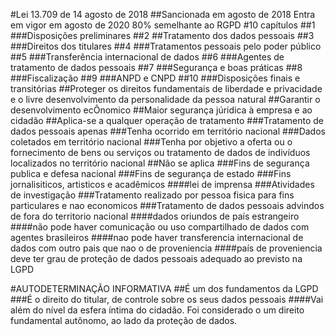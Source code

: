 #Lei 13.709 de 14 agosto de 2018
    ##Sancionada em agosto de 2018
    Entra em vigor em agosto de 2020
    80% semelhante ao RGPD
#10 capítulos
    ##1
        ###Disposições preliminares
    ##2
        ##Tratamento dos dados pessoais
    ##3
        ###Direitos dos titulares
    ##4
        ###Tratamentos pessoais pelo poder público
    ##5
        ###Transferência internacional de dados
    ##6
        ###Agentes de tratamento de dados pessoais
    ##7
        ###Segurança e boas práticas
    ##8
        ###Fiscalização
    ##9
        ###ANPD e CNPD
    ##10
        ###Disposições finais e transitórias
##Proteger os direitos fundamentais de liberdade e privacidade e o livre desenvolvimento da personalidade da pessoa natural
##Garantir o desenvolvimento ecÔnomico
##Maior segurança júridica à empresa e ao cidadão
##Aplica-se a qualquer operação de tratamento
    ###Tratamento de dados pessoais apenas
    ###Tenha ocorrido em território nacional
    ###Dados coletados em território nacional
    ###Tenha por objetivo a oferta ou o fornecimento de bens ou serviços ou tratamento de dados de indivíduos localizados no território nacional
##Não se aplica 
    ###Fins de segurança publica e defesa nacional
    ###Fins de segurança de estado
    ###Fins jornalisiticos, artisticos e acadêmicos
        ####lei de imprensa
    ###Atividades de investigação
    ###Tratamento realizado por pessoa fisica para fins particulares e nao economicos
    ###Tratamento de dados pessoais advindos de fora do territorio nacional
        ####dados oriundos de país estrangeiro
        ####não pode haver comunicação ou uso compartilhado de dados com agentes brasileiros
        ####nao pode haver transferencia internacional de dados com outro pais que nao o de proveniencia
        ####país de proveniencia deve ter grau de proteção de dados pessoais adequado ao previsto na LGPD

 #AUTODETERMINAÇÃO INFORMATIVA
    ##É um dos fundamentos da LGPD
     ###É o direito do titular, de controle sobre os seus dados pessoais
        ####Vai além do nível da esfera íntima do cidadão.
        Foi considerado o um direito fundamental autônomo, ao lado da proteção de dados.